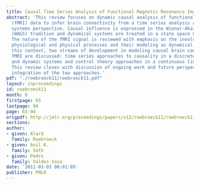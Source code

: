 ```yaml
---
title: Causal Time Series Analysis of Functional Magnetic Resonance Imaging Data.
abstract: 'This review focuses on dynamic causal analysis of functional magnetic resonance
  (fMRI) data to infer brain connectivity from a time series analysis and dynamical
  systems perspective. Causal influence is expressed in the Wiener-Akaike-Granger-Schweder
  (WAGS) tradition and dynamical systems are treated in a state space modeling framework.
  The nature of the fMRI signal is reviewed with emphasis on the involved neuronal,
  physiological and physical processes and their modeling as dynamical systems. In
  this context, two streams of development in modeling causal brain connectivity using
  fMRI are discussed: time series approaches to causality in a discrete time tradition
  and dynamic systems and control theory approaches in a continuous time tradition.
  This review closes with discussion of ongoing work and future perspectives on the
  integration of the two approaches.'
pdf: "./roebroeck11/roebroeck11.pdf"
layout: inproceedings
id: roebroeck11
month: 0
firstpage: 65
lastpage: 94
page: 65-94
origpdf: http://jmlr.org/proceedings/papers/v12/roebroeck11/roebroeck11.pdf
sections: 
author:
- given: Alard
  family: Roebroeck
- given: Anil K.
  family: Seth
- given: Pedro
  family: Valdes-Sosa
date: '2011-03-03 00:01:05'
publisher: PMLR
---
```

